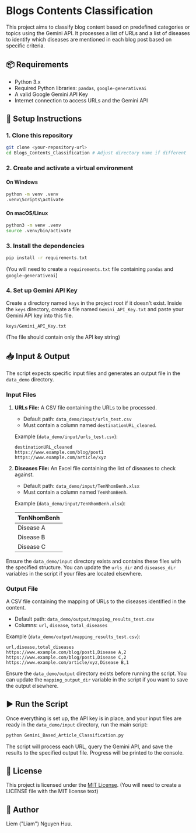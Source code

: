 # Blogs Contents Classification

This project aims to classify blog content based on predefined categories or topics using the Gemini API. It processes a list of URLs and a list of diseases to identify which diseases are mentioned in each blog post based on specific criteria.

## 📦 Requirements

*   Python 3.x
*   Required Python libraries: `pandas`, `google-generativeai`
*   A valid Google Gemini API Key
*   Internet connection to access URLs and the Gemini API

## 🔧 Setup Instructions

### 1. Clone this repository

```bash
git clone <your-repository-url>
cd Blogs_Contents_Classification # Adjust directory name if different
```

### 2. Create and activate a virtual environment

#### On Windows

```bash
python -m venv .venv
.venv\Scripts\activate
```

#### On macOS/Linux

```bash
python3 -m venv .venv
source .venv/bin/activate
```

### 3. Install the dependencies

```bash
pip install -r requirements.txt
```
(You will need to create a `requirements.txt` file containing `pandas` and `google-generativeai`)

### 4. Set up Gemini API Key

Create a directory named `keys` in the project root if it doesn't exist.
Inside the `keys` directory, create a file named `Gemini_API_Key.txt` and paste your Gemini API key into this file.

```
keys/Gemini_API_Key.txt
```
(The file should contain only the API key string)

## 📥 Input & Output

The script expects specific input files and generates an output file in the `data_demo` directory.

### Input Files

1.  **URLs File:** A CSV file containing the URLs to be processed.
    *   Default path: `data_demo/input/urls_test.csv`
    *   Must contain a column named `destinationURL_cleaned`.

    Example (`data_demo/input/urls_test.csv`):

    ```csv
    destinationURL_cleaned
    https://www.example.com/blog/post1
    https://www.example.com/article/xyz
    ```

2.  **Diseases File:** An Excel file containing the list of diseases to check against.
    *   Default path: `data_demo/input/TenNhomBenh.xlsx`
    *   Must contain a column named `TenNhomBenh`.

    Example (`data_demo/input/TenNhomBenh.xlsx`):

    | TenNhomBenh |
    |-------------|
    | Disease A   |
    | Disease B   |
    | Disease C   |

Ensure the `data_demo/input` directory exists and contains these files with the specified structure. You can update the `urls_dir` and `diseases_dir` variables in the script if your files are located elsewhere.

### Output File

A CSV file containing the mapping of URLs to the diseases identified in the content.

*   Default path: `data_demo/output/mapping_results_test.csv`
*   Columns: `url`, `disease`, `total_diseases`

Example (`data_demo/output/mapping_results_test.csv`):

```csv
url,disease,total_diseases
https://www.example.com/blog/post1,Disease A,2
https://www.example.com/blog/post1,Disease C,2
https://www.example.com/article/xyz,Disease B,1
```

Ensure the `data_demo/output` directory exists before running the script. You can update the `mapping_output_dir` variable in the script if you want to save the output elsewhere.

## ▶️ Run the Script

Once everything is set up, the API key is in place, and your input files are ready in the `data_demo/input` directory, run the main script:

```bash
python Gemini_Based_Article_Classification.py
```

The script will process each URL, query the Gemini API, and save the results to the specified output file. Progress will be printed to the console.

## 📄 License

This project is licensed under the [MIT License](LICENSE).
(You will need to create a LICENSE file with the MIT license text)

## 🙋 Author

Liem ("Liam") Nguyen Huu.
